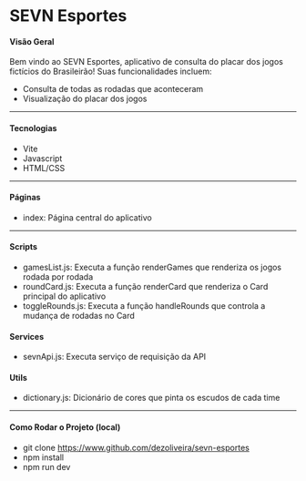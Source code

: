 # SEVN Esportes

#### Visão Geral

Bem vindo ao SEVN Esportes, aplicativo de consulta do placar dos jogos fictícios do Brasileirão! Suas funcionalidades incluem:

- Consulta de todas as rodadas que aconteceram
- Visualização do placar dos jogos

---

#### Tecnologias

- Vite
- Javascript
- HTML/CSS

---

#### Páginas

- index: Página central do aplicativo

---

#### Scripts

- gamesList.js: Executa a função renderGames que renderiza os jogos rodada por rodada
- roundCard.js: Executa a função renderCard que renderiza o Card principal do aplicativo
- toggleRounds.js: Executa a função handleRounds que controla a mudança de rodadas no Card

#### Services

- sevnApi.js: Executa serviço de requisição da API

#### Utils

- dictionary.js: Dicionário de cores que pinta os escudos de cada time

---

#### Como Rodar o Projeto (local)

- git clone https://www.github.com/dezoliveira/sevn-esportes
- npm install
- npm run dev